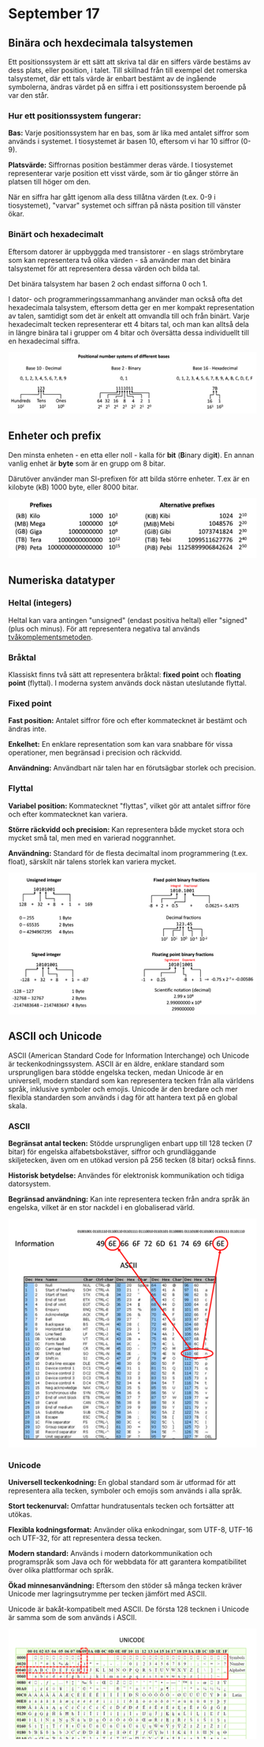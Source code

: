 # September 17

## Binära och hexdecimala talsystemen

Ett positionssystem är ett sätt att skriva tal där en siffers värde bestäms av dess plats, eller position, i talet. Till skillnad från till exempel det romerska talsystemet, där ett tals värde är enbart bestämt av de ingående symbolerna, ändras värdet på en siffra i ett positionssystem beroende på var den står.

### Hur ett positionssystem fungerar:
**Bas:** Varje positionssystem har en bas, som är lika med antalet siffror som används i systemet. I tiosystemet är basen 10, eftersom vi har 10 siffror (0-9). 

**Platsvärde:** Siffrornas position bestämmer deras värde. I tiosystemet representerar varje position ett visst värde, som är tio gånger större än platsen till höger om den. 

När en siffra har gått igenom alla dess tillåtna värden (t.ex. 0-9 i tiosystemet), "varvar" systemet och siffran på nästa position till vänster ökar. 

### Binärt och hexadecimalt

Eftersom datorer är uppbyggda med transistorer - en slags strömbrytare som kan representera två olika värden - så använder man det binära talsystemet för att representera dessa värden och bilda tal.

Det binära talsystem har basen 2 och endast sifforna 0 och 1.

I dator- och programmeringssammanhang använder man också ofta det hexadecimala talsystem, eftersom detta ger en mer kompakt representation av talen, samtidigt som det är enkelt att omvandla till och från binärt. Varje hexadecimalt tecken representerar ett 4 bitars tal, och man kan alltså dela in längre binära tal i grupper om 4 bitar och översätta dessa individuellt till en hexadecimal siffra.

![Positionssystem](https://github.com/everyloop/NEU25G-Csharp/blob/master/Lecture-notes/Images/PositionalNumberSystems.png)

## Enheter och prefix

Den minsta enheten - en etta eller noll - kalla för **bit** (**B**inary dig**it**). En annan vanlig enhet är **byte** som är en grupp om 8 bitar.

Därutöver använder man SI-prefixen för att bilda större enheter. T.ex är en kilobyte (kB) 1000 byte, eller 8000 bitar.

![Prefix](https://github.com/everyloop/NEU25G-Csharp/blob/master/Lecture-notes/Images/Prefixes.png)

## Numeriska datatyper

### Heltal (integers)

Heltal kan vara antingen "unsigned" (endast positiva heltal) eller "signed" (plus och minus). För att representera negativa tal används [tvåkomplementsmetoden](https://en.wikipedia.org/wiki/Two%27s_complement).

### Bråktal

Klassiskt finns två sätt att representera bråktal: **fixed point** och **floating point** (flyttal). I moderna system används dock nästan uteslutande flyttal.

### Fixed point
**Fast position:** Antalet siffror före och efter kommatecknet är bestämt och ändras inte.

**Enkelhet:** En enklare representation som kan vara snabbare för vissa operationer, men begränsad i precision och räckvidd.

**Användning:** Användbart när talen har en förutsägbar storlek och precision.

### Flyttal
**Variabel position:** Kommatecknet "flyttas", vilket gör att antalet siffror före och efter kommatecknet kan variera. 

**Större räckvidd och precision:** Kan representera både mycket stora och mycket små tal, men med en varierad noggrannhet. 

**Användning:** Standard för de flesta decimaltal inom programmering (t.ex. float), särskilt när talens storlek kan variera mycket. 

![Numeriska datatyper](https://github.com/everyloop/NEU25G-Csharp/blob/master/Lecture-notes/Images/NumericalDataTypes.png)

## ASCII och Unicode

ASCII (American Standard Code for Information Interchange) och Unicode är teckenkodningssystem. ASCII är en äldre, enklare standard som ursprungligen bara stödde engelska tecken, medan Unicode är en universell, modern standard som kan representera tecken från alla världens språk, inklusive symboler och emojis. Unicode är den bredare och mer flexibla standarden som används i dag för att hantera text på en global skala. 

### ASCII
**Begränsat antal tecken:** Stödde ursprungligen enbart upp till 128 tecken (7 bitar) för engelska alfabetsbokstäver, siffror och grundläggande skiljetecken, även om en utökad version på 256 tecken (8 bitar) också finns.

**Historisk betydelse:** Användes för elektronisk kommunikation och tidiga datorsystem. 

**Begränsad användning:** Kan inte representera tecken från andra språk än engelska, vilket är en stor nackdel i en globaliserad värld. 

![ASCII](https://github.com/everyloop/NEU25G-Csharp/blob/master/Lecture-notes/Images/ASCII.png)

### Unicode
**Universell teckenkodning:** En global standard som är utformad för att representera alla tecken, symboler och emojis som används i alla språk. 

**Stort teckenurval:** Omfattar hundratusentals tecken och fortsätter att utökas. 

**Flexibla kodningsformat:** Använder olika enkodningar, som UTF-8, UTF-16 och UTF-32, för att representera dessa tecken. 

**Modern standard:** Används i modern datorkommunikation och programspråk som Java och för webbdata för att garantera kompatibilitet över olika plattformar och språk. 

**Ökad minnesanvändning:** Eftersom den stöder så många tecken kräver Unicode mer lagringsutrymme per tecken jämfört med ASCII. 

Unicode är bakåt-kompatibelt med ASCII. De första 128 tecknen i Unicode är samma som de som används i ASCII.

![Unicode](https://github.com/everyloop/NEU25G-Csharp/blob/master/Lecture-notes/Images/Unicode.png)

